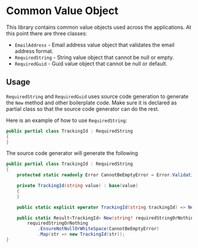 # Common Value Object
This library contains common value objects used across the applications. 
At this point there are three classes:

- `EmailAddress` - Email address value object that validates the email address format.
- `RequiredString` - String value object that cannot be null or empty.
- `RequiredGuid` - Guid value object that cannot be null or default.

## Usage
`RequiredString` and `RequiredGuid` uses source code generation to generate the `New` method
and other boilerplate code. Make sure it is declared as partial class so that the source code
generator can do the rest.

Here is an example of how to use `RequiredString`:

```csharp
public partial class TrackingId : RequiredString
{
}
```

The source code generator will generate the following

```csharp
public partial class TrackingId : RequiredString
{
    protected static readonly Error CannotBeEmptyError = Error.Validation("Tracking Id cannot be empty.", "trackingId");

    private TrackingId(string value) : base(value)
    {
    }

    public static explicit operator TrackingId(string trackingId) => New(trackingId).Value;

    public static Result<TrackingId> New(string? requiredStringOrNothing) =>
        requiredStringOrNothing
            .EnsureNotNullOrWhiteSpace(CannotBeEmptyError)
            .Map(str => new TrackingId(str));
}
```
